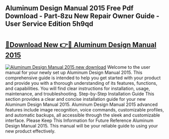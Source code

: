 ## Aluminum Design Manual 2015 Free Pdf Download - Part-8zu New Repair Owner Guide - User Service Edition 5h9qd

# <h2><a href="http://bc32630.oget.top/?id=Aluminum+Design+Manual+2015">🔗Download New 👉🔴 Aluminum Design Manual 2015</a></h2>

[![Aluminum Design Manual 2015 new download](https://i.imgur.com/5g1atiW.png)](http://bc32630.oget.top/?id=Aluminum+Design+Manual+2015)
Welcome to the user manual for your newly set up Aluminum Design Manual 2015. This comprehensive guide is intended to help you get started with your product and provide you with a thorough understanding of its features, functions, and capabilities. You will find clear instructions for installation, usage, maintenance, and troubleshooting. Step-by-Step Installation Guide This section provides a clear and concise installation guide for your new Aluminum Design Manual 2015. Aluminum Design Manual 2015 advanced features include image recognition, voice commands, customizable profiles, and automatic backups, all accessible through the sleek and customizable interface. Please Keep This Information for Future Reference Aluminum Design Manual 2015. This manual will be your reliable guide to using your new product effectively.
